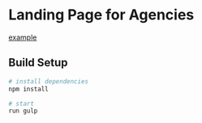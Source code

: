 # Landing Page for Agencies


[example](https://yaroslav-zaika.github.io/landing-page-agencies/)

## Build Setup

``` bash
# install dependencies
npm install

# start
run gulp
```
